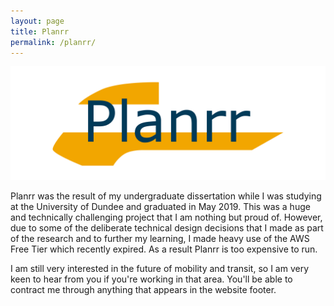 ```yaml
---
layout: page
title: Planrr
permalink: /planrr/
---
```


![Planrr](/images/planrr.png "Planrr")

Planrr was the result of my undergraduate dissertation while I was studying at the University of Dundee and graduated in May 2019. This was a huge and technically challenging project that I am nothing but proud of. However, due to some of the deliberate technical design decisions that I made as part of the research and to further my learning, I made heavy use of the AWS Free Tier which recently expired. As a result Planrr is too expensive to run.

I am still very interested in the future of mobility and transit, so I am very keen to hear from you if you're working in that area. You'll be able to contract me through anything that appears in the website footer.